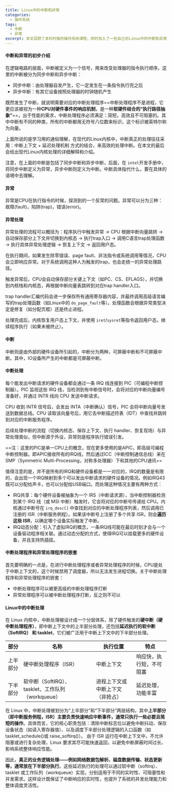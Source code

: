 ```yaml
---
title: Linux中的中断和异常
categories:
  - 操作系统
tags:
  - 中断
  - 异常
excerpt: 本文回顾了本科时候的操作系统课程，同时加入了一些自己对Linux中的中断和异常的理解
---
```

<!-- more -->

#### 中断和异常的初步介绍

在逻辑电路的层面，中断被定义为一个信号，用来改变处理器的指令执行顺序。这里的中断被分为同步中断和异步中断：

- 同步中断：由处理器自发产生，它一定发生在一条指令执行完之后
- 异步中断：有其它设备按照处理器的时钟随机产生

既然发生了中断，就说明需要对应的中断处理程序==中断处理程序不是进程，它更应该被视为一种**CPU对硬件事件的响应机制**，是一种**软硬件结合的“执行路径抽象”**==，出于性能的需求，中断处理程序必须满足：简短，高效且不可阻塞的。其中中断有不同的种类，所有的中断都用无符号八位数来标识，这个标识被英特尔称为向量。

上面所说的是学习用的通俗理解，在现代的Linux内核中，中断真正的处理往往采用：中断上下文 + 延迟处理机制 方式的结合，来高效的处理中断。在本文的最后会给出现代Linux内核处理的详细解释和介绍。

注意，在上面的中断是包括了同步中断和异步中断，后面，在 `intel`开发手册中，将同步中断定义为异常，异步中断则定义为中断。中断具体指代什么，要在具体的语境中去理解。

#### 异常

异常是CPU在执行指令的时候，探测到的一个反常的问题。异常可以分为三种：故障(fault)，陷阱(trap)，错误(error)。

#### 异常处理

异常处理的流程可以概括为：程序执行中触发异常 → CPU 根据中断向量跳转 → 自动保存部分上下文并切换到内核态 → 执行trap入口 → 调用C语言trap处理函数 → 执行具体异常处理逻辑 → 恢复上下文 → 返回用户态。

在执行期间，如果发生除零错误、page fault、非法指令或系统调用等情况，CPU会立即响应异常。对于系统调用这种人为触发的trap，也会走统一的异常处理路径。

触发异常后，CPU会自动保存部分关键上下文（如PC、CS、EFLAGS），并切换到内核栈和内核态，再根据中断向量表跳转到对应trap handler入口。

trap handler汇编代码会进一步保存所有通用寄存器内容，并最终调用高级语言编写的trap处理函数（如Linux中的 `do_page_fault`等）。处理函数会根据异常类型决定是修复（如分配页框）还是终止进程。

处理完成后，内核恢复用户态上下文，并使用 `iret`/`sysret`等指令返回用户态，继续程序执行（如果未被终止）。

#### 中断

中断则是由外部的硬件设备所引起的，中断分为两种，可屏蔽中断和不可屏蔽中断。其中，IO设备所产生的中断都是可屏蔽中断。

#### 中断处理

每个能发出中断请求的硬件设备都会通过一条 IRQ 线连接到 PIC（可编程中断控制器）。PIC 监视这些 IRQ 线，当检测到有中断信号时，会将对应的中断向量编号准备好，并通过 INTR 线向 CPU 发送中断请求。

CPU 收到 INTR 信号后，会发出 INTA（中断确认）信号，PIC 会将中断向量号发送到数据总线。CPU 读取该向量号后，用它去中断描述符表（IDT）中查找并跳转到对应的中断服务程序。

后续处理中断的流程（切换内核态、保存上下文、执行 handler、恢复现场）与异常处理类似，但中断源于外设，异常则是程序执行错误引发。

==注：这里的PIC是单一CPU上的概念，现在更多使用的是APIC，即高级可编程中断控制器。即APIC接收所有的IRQ线，然后通过ICC（中断控制通信总线）来在SMP（Symmetric Multi-Processing，对称多处理器）下和其他的CPU通讯==

值得注意的是，并不是所有的IRQ和硬件设备都是一一对应的，IRQ的数量是有限的，会出现一个IRQ映射到多个可以发出中断请求的硬件设备的情况。例如IRQ43既可以分配给声卡，也可以分配给USB端口。而处理这种情况主要有两种方式：

- IRQ共享：每个硬件设备被抽象为一个 IRS（中断请求源），当中断控制器检测到某个 IRQ 线（或 MSI 中断）触发时，它会将对应的中断号传递给 CPU。内核通过中断号在 `irq_desc[]` 中查找到对应的中断处理程序列表，然后调用已注册的 ISR（中断服务例程）。如果该中断号上注册了多个共享 ISR，则会**遍历这些 ISR**，以确定哪个设备实际触发了中断。
- IRQ动态分配：引入了虚拟IRQ的概念，一条IRQ线可能在最后时刻才会与一个设备驱动程序相关联。通过动态分配的方式，使得IRQ可以挂载更多的硬件设备，并且支持热插拔。

#### 中断处理程序和异常处理程序的嵌套

首先要明确的一点是，在进行中断处理程序或者异常处理程序的时候，CPU是处于中断上下文的，这个时候禁用了调度器，所以无法发生进程切换。关于中断处理程序和异常处理程序的嵌套：

- 中断处理程序可以被更高级的中断处理程序打断
- 异常处理程序可以被中断处理程序打断，反之则不可以

#### Linux中的中断处理

在 Linux 内核中，中断处理被设计成一个分层体系，除了硬件触发的**硬中断（硬中断处理程序）**，即中断上下文中的上半部分处理，还包括**延迟执行的软中断（SoftIRQ） 和 tasklet**，它们被广泛用于中断上下文中的下半部分处理。

| 部分     | 名称                                              | 执行位置                         | 特点                     |
| -------- | ------------------------------------------------- | -------------------------------- | ------------------------ |
| 上半部分 | 硬中断处理程序（ISR）                             | 中断上下文                       | 响应快，执行短，不可阻塞 |
| 下半部分 | 软中断（SoftIRQ）、tasklet、工作队列（workqueue） | 进程上下文或中断上下文（非抢占） | 延迟处理，功能丰富       |

在 Linux 中，中断处理被划分为“上半部分”和“下半部分”两层结构，其中**上半部分（即中断服务例程，ISR）主要负责快速响应中断事件，通常只执行一些必要且简短的操作**。具体而言，它的核心职责包括：清除中断标志位以避免中断抖动、保存设备状态（如读入寄存器值）、以及调度下半部分处理逻辑的入口函数（如tasklet_schedule()或 raise_softirq()）。
 由于 ISR 运行在中断上下文中，不允许阻塞或进行复杂处理，Linux 要求其尽可能快速返回，以避免中断屏蔽时间过长、影响系统整体响应性能。

因此，**真正的业务逻辑处理——例如网络数据包解析、磁盘数据传输、状态更新等，通常放在下半部分执行**。这些延迟执行的处理可以通过软中断（softirq）、tasklet 或工作队列（workqueue）实现，分别适用于不同的实时性、可阻塞性和并发需求。这样设计既保证了中断响应的实时性，也提升了系统的并发处理能力和整体调度灵活性。
